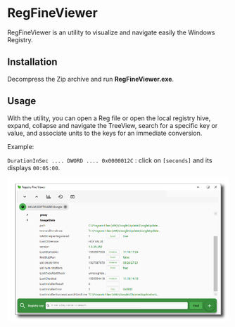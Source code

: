 # RegFineViewer
RegFineViewer is an utility to visualize and navigate easily the Windows Registry.

## Installation

Decompress the Zip archive and run **RegFineViewer.exe**.

## Usage

With the utility, you can open a Reg file or open the local registry hive, expand, collapse and navigate the TreeView, search for a specific key or value, 
and associate units to the keys for an immediate conversion.

Example:

`DurationInSec .... DWORD .... 0x0000012C` : click on `[seconds]` and its displays `00:05:00`.

![Screenshot](docs/images/RegFineViewer_2.png)
